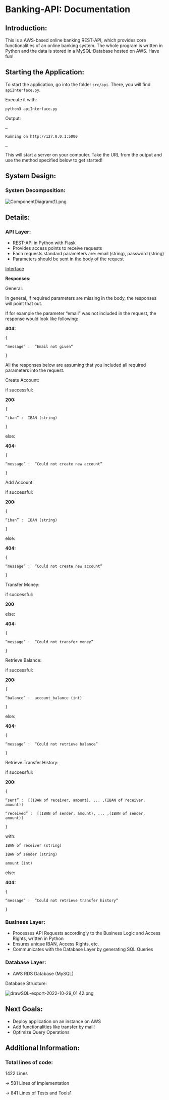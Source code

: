 # Banking-API: Documentation

## Introduction:

This is a AWS-based online banking REST-API, which provides core functionalities of an online banking system. The whole program is written in Python and the data is stored in a MySQL-Database hosted on AWS. Have fun!

## Starting the Application:

To start the application, go into the folder `src/api`. There, you will find `apiInterface.py`.

Execute it with:

`python3 apiInterface.py`

Output:

`…`

`Running on http://127.0.0.1:5000`

`…`

This will start a server on your computer. Take the URL from the output and use the method specified below to get started!

## System Design:

### System Decomposition:

![ComponentDiagram(1).png](media/ComponentDiagram(1).png)

## Details:

### API Layer:

- REST-API in Python with Flask
- Provides access points to receive requests
- Each requests standard parameters are: email (string), password (string)
- Parameters should be sent in the body of the request

[Interface](https://www.notion.so/4ddc99cb60ee437e8941e19f5aa19dda)

**Responses:**

General:

In general, if required parameters are missing in the body, the responses will point that out.

If for example the parameter “email” was not included in the request, the response would look like following:

**404:**

`{`

`“message” :  “Email not given”`

`}`

All the responses below are assuming that you included all required parameters into the request.

Create Account:

 if successful:

**200:**

`{`

`“iban” :  IBAN (string)`

`}`

else:

**404:**

`{`

`“message” :  “Could not create new account”`

`}`

Add Account:

 if successful:

**200:**

`{`

`“iban” :  IBAN (string)`

`}`

else:

**404:**

`{`

`“message” :  “Could not create new account”`

`}`

Transfer Money:

if successful:

**200**

else:

**404:**

`{`

`“message” :  “Could not transfer money”`

`}`

Retrieve Balance:

 if successful:

**200:**

`{`

`“balance” :  account_balance (int)`

`}`

else:

**404:**

`{`

`“message” :  “Could not retrieve balance”`

`}`

Retrieve Transfer History:

 if successful:

**200:**

`{`

`“sent” :  [(IBAN of receiver, amount), ... ,(IBAN of receiver, amount)]`

`“received” :  [(IBAN of sender, amount), ... ,(IBAN of sender, amount)]`

`}`

with:

`IBAN of receiver (string)`

`IBAN of sender (string)` 

`amount (int)`

else:

**404:**

`{`

`“message” :  “Could not retrieve transfer history”`

`}`

### Business Layer:

- Processes API Requests accordingly to the Business Logic and Access Rights, written in Python
- Ensures unique IBAN, Access Rights, etc.
- Communicates with the Database Layer by generating SQL Queries

### Database Layer:

- AWS RDS Database (MySQL)

Database Structure:

![drawSQL-export-2022-10-29_01 42.png](media/drawSQL-export-2022-10-29_01_42.png)

## Next Goals:

- Deploy application on an instance on AWS
- Add functionalities like transfer by mail!
- Optimize Query Operations

## Additional Information:

### Total lines of code:

1422 Lines 

→ 581 Lines of Implementation

→ 841 Lines of Tests and Tools1
